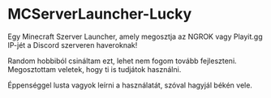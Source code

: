 # MCServerLauncher-Lucky
 Egy Minecraft Szerver Launcher, amely megosztja az NGROK vagy Playit.gg IP-jét a Discord szerveren haveroknak!

Random hobbiból csináltam ezt, lehet nem fogom tovább fejleszteni.
Megosztottam veletek, hogy ti is tudjátok használni.

Éppenséggel lusta vagyok leírni a használatát, szóval hagyjál békén vele.
